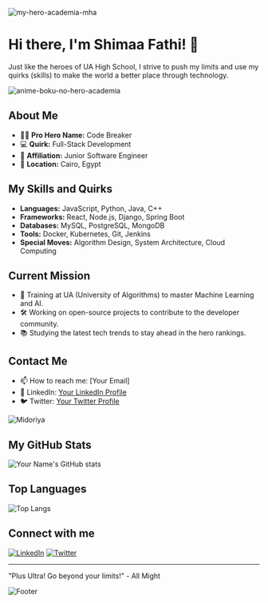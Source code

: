
![my-hero-academia-mha](https://github.com/shimaafathi123/shimaafathi123/assets/93112282/8a807f2f-28e7-4fa2-ad3a-8360a707364e)

# Hi there, I'm Shimaa Fathi! 👋

Just like the heroes of UA High School, I strive to push my limits and use my quirks (skills) to make the world a better place through technology.

![anime-boku-no-hero-academia](https://github.com/shimaafathi123/shimaafathi123/assets/93112282/feeffba1-3079-43bb-ac38-6e239ceebb98)

## About Me

- 🦸‍♂️ **Pro Hero Name:** Code Breaker
- 💻 **Quirk:** Full-Stack Development
- 🌟 **Affiliation:** Junior Software Engineer
- 📍 **Location:** Cairo, Egypt

## My Skills and Quirks

- **Languages:** JavaScript, Python, Java, C++
- **Frameworks:** React, Node.js, Django, Spring Boot
- **Databases:** MySQL, PostgreSQL, MongoDB
- **Tools:** Docker, Kubernetes, Git, Jenkins
- **Special Moves:** Algorithm Design, System Architecture, Cloud Computing

## Current Mission

- 🌱 Training at UA (University of Algorithms) to master Machine Learning and AI.
- 🛠 Working on open-source projects to contribute to the developer community.
- 📚 Studying the latest tech trends to stay ahead in the hero rankings.

## Contact Me

- 📫 How to reach me: [Your Email]
- 💼 LinkedIn: [Your LinkedIn Profile](https://linkedin.com/in/yourusername)
- 🐦 Twitter: [Your Twitter Profile](https://twitter.com/yourusername)

![Midoriya](https://your-image-url.com/midoriya.png)

## My GitHub Stats

![Your Name's GitHub stats](https://github-readme-stats.vercel.app/api?username=yourusername&show_icons=true&theme=tokyonight)

## Top Languages

![Top Langs](https://github-readme-stats.vercel.app/api/top-langs/?username=yourusername&layout=compact&theme=tokyonight)

## Connect with me

[![LinkedIn](https://img.shields.io/badge/LinkedIn-blue?style=for-the-badge&logo=linkedin)](https://linkedin.com/in/yourusername)
[![Twitter](https://img.shields.io/badge/Twitter-blue?style=for-the-badge&logo=twitter)](https://twitter.com/yourusername)

---

"Plus Ultra! Go beyond your limits!" - All Might

![Footer](https://your-image-url.com/footer.png)
